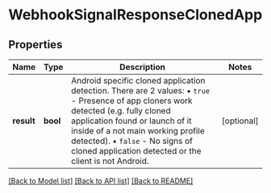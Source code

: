 # WebhookSignalResponseClonedApp

## Properties
Name | Type | Description | Notes
------------ | ------------- | ------------- | -------------
**result** | **bool** | Android specific cloned application detection. There are 2 values: • `true` - Presence of app cloners work detected (e.g. fully cloned application found or launch of it inside of a not main working profile detected). • `false` - No signs of cloned application detected or the client is not Android.  | [optional] 

[[Back to Model list]](../README.md#documentation-for-models) [[Back to API list]](../README.md#documentation-for-api-endpoints) [[Back to README]](../README.md)

